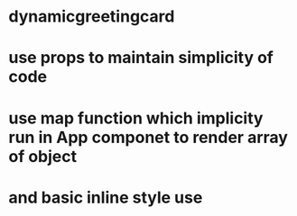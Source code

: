 # dynamicgreetingcard
# use props to maintain simplicity of code
# use map function which implicity run in App componet to render array of object
# and basic inline style use 